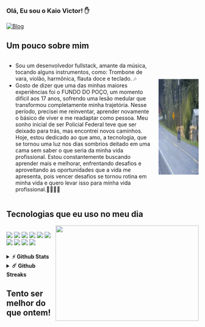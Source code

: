 ### Olá, Eu sou o Kaio Victor! ✋

[![Blog](https://img.shields.io/badge/LinkedIn-0077B5?style=for-the-badge&logo=linkedin&logoColor=white)](https://www.linkedin.com/in/kaio-victor-benicio-da-silva-61bb4a248/)

## Um pouco sobre mim

<div style="display: flex; align-items: center;">
  <div>
    <ul>
      <li>Sou um desenvolvedor fullstack, amante da música, tocando alguns instrumentos, como: Trombone de vara, violão, harmônica, flauta doce e teclado. 🎶</li>
      <li>Gosto de dizer que uma das minhas maiores experiências foi o FUNDO DO POÇO, um momento difícil aos 17 anos, sofrendo uma lesão medular que transformou completamente minha trajetória. Nesse período, precisei me reinventar, aprender novamente o básico de viver e me readaptar como pessoa. Meu sonho inicial de ser Policial Federal teve que ser deixado para trás, mas encontrei novos caminhos. Hoje, estou dedicado ao que amo, a tecnologia, que se tornou uma luz nos dias sombrios deitado em uma cama sem saber o que seria da minha vida profissional. Estou constantemente buscando aprender mais e melhorar, enfrentando desafios e aproveitando as oportunidades que a vida me apresenta, pois vencer desafios se tornou rotina em minha vida e quero levar isso para minha vida profissional.👨‍🦽💨🔱</li>
    </ul>
  </div>

  <div style="margin-left: 20px;">
    <img src="gifs/eukkk.gif" alt="Alt Text" height="250" width="1500">
  </div>
</div>

## Tecnologias que eu uso no meu dia

<img align="right" height="250" width="375" alt="" src="https://raw.githubusercontent.com/iampavangandhi/iampavangandhi/master/gifs/coder.gif" />
<div style="display: inline_block"><br/>
<img aling="center" src="https://img.shields.io/badge/HTML5-E34F26?style=for-the-badge&logo=html5&logoColor=white"/>
<img aling="center" src="https://img.shields.io/badge/CSS3-1572B6?style=for-the-badge&logo=css3&logoColor=white"/>
<img aling="center" src="https://img.shields.io/badge/JavaScript-F7DF1E?style=for-the-badge&logo=javascript&logoColor=black"/>
<img aling="center" src="https://img.shields.io/badge/React-20232A?style=for-the-badge&logo=react&logoColor=61DAFB"/>
<img aling="center" src="https://img.shields.io/badge/Node.js-43853D?style=for-the-badge&logo=node.js&logoColor=white"/>
<img aling="center" src="https://img.shields.io/badge/Express.js-404D59?style=for-the-badge"/>
<img aling="center" src="https://img.shields.io/badge/Prisma-1B222D?style=for-the-badge&logo=prisma&logoColor=white"/>
<img aling="center" src="https://img.shields.io/badge/TypeScript-3178C6?style=for-the-badge&logo=typescript&logoColor=white"/>
<img aling="center" src="https://img.shields.io/badge/MongoDB-4EA94B?style=for-the-badge&logo=mongodb&logoColor=white"/>
<img aling="center" src="https://img.shields.io/badge/PostgreSQL-336791?style=for-the-badge&logo=postgresql&logoColor=white"/>

</div><br/>

<details>
  <summary><b>⚡ Github Stats</b></summary>

  <br />
  <img height="180em" src="https://github-readme-stats.vercel.app/api?username=iampavangandhi&show_icons=true&hide_border=true&&count_private=true&include_all_commits=true" />
  <img height="180em" src="https://github-readme-stats.vercel.app/api/top-langs/?username=iampavangandhi&exclude_repo=KNN-Image-Classification&show_icons=true&hide_border=true&layout=compact&langs_count=8"/>
</details>

<details>
  <summary><b>☄️ Github Streaks</b></summary>

  <br />
  <img height="180em" src="https://github-readme-streak-stats.herokuapp.com/?user=iampavangandhi&hide_border=true" />
</details>

## Tento ser melhor do que ontem!
